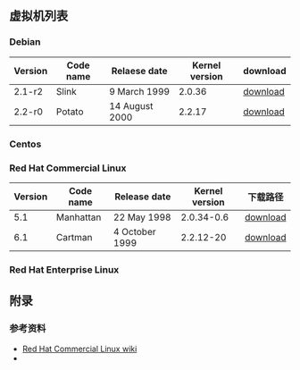 





## 虚拟机列表

### Debian

| Version | Code name | Relaese date   | Kernel version | download                                                     |
| ------- | --------- | -------------- | -------------- | ------------------------------------------------------------ |
| 2.1-r2  | Slink     | 9 March 1999   | 2.0.36         | [download](https://cdimage.debian.org/mirror/cdimage/archive/older-contrib/2.1/) |
| 2.2-r0  | Potato    | 14 August 2000 | 2.2.17         | [download](https://cdimage.debian.org/mirror/cdimage/archive/older-contrib/2.2/) |





### Centos



### Red Hat Commercial Linux

| Version | Code name | Release date   | Kernel version | 下载路径                                                     |
| ------- | --------- | -------------- | -------------- | ------------------------------------------------------------ |
| 5.1     | Manhattan | 22 May 1998    | 2.0.34-0.6     | [download](https://archive.org/details/redhat_5.1_i386_cd1)  |
| 6.1     | Cartman   | 4 October 1999 | 2.2.12-20      | [download](https://archive.org/download/red-hat-linux-6.1-i386-cartman) |

### Red Hat Enterprise Linux







## 附录

### 参考资料

* [Red Hat Commercial Linux wiki](https://en.m.wikipedia.org/wiki/Red_Hat_Linux)
* 
